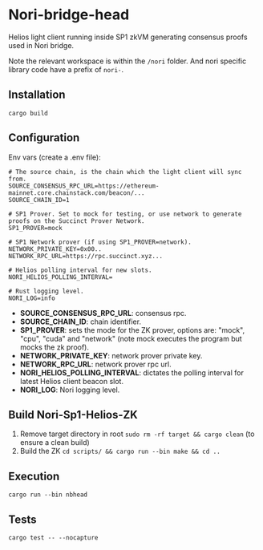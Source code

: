 # Nori-bridge-head

Helios light client running inside SP1 zkVM generating consensus proofs used in Nori bridge.

Note the relevant workspace is within the `/nori` folder. And nori specific library code have a prefix of `nori-`.

## Installation

`cargo build`

## Configuration

Env vars (create a .env file):

```
# The source chain, is the chain which the light client will sync from.
SOURCE_CONSENSUS_RPC_URL=https://ethereum-mainnet.core.chainstack.com/beacon/...
SOURCE_CHAIN_ID=1

# SP1 Prover. Set to mock for testing, or use network to generate proofs on the Succinct Prover Network.
SP1_PROVER=mock

# SP1 Network prover (if using SP1_PROVER=network).
NETWORK_PRIVATE_KEY=0x00..
NETWORK_RPC_URL=https://rpc.succinct.xyz...

# Helios polling interval for new slots.
NORI_HELIOS_POLLING_INTERVAL=

# Rust logging level.
NORI_LOG=info
```

- **SOURCE_CONSENSUS_RPC_URL**: consensus rpc.
- **SOURCE_CHAIN_ID**: chain identifier.
- **SP1_PROVER**: sets the mode for the ZK prover, options are: "mock", "cpu", "cuda" and "network" (note mock executes the program but mocks the zk proof).
- **NETWORK_PRIVATE_KEY**: network prover private key.
- **NETWORK_RPC_URL**: network prover rpc url.
- **NORI_HELIOS_POLLING_INTERVAL**: dictates the polling interval for latest Helios client beacon slot.
- **NORI_LOG**: Nori logging level.

## Build Nori-Sp1-Helios-ZK

1. Remove target directory in root `sudo rm -rf target && cargo clean` (to ensure a clean build)
2. Build the ZK `cd scripts/ && cargo run --bin make && cd ..`

## Execution

`cargo run --bin nbhead`

## Tests

`cargo test -- --nocapture`